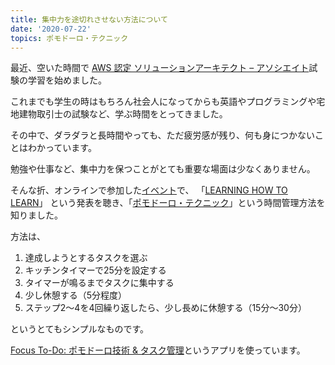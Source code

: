 ```yaml
---
title: 集中力を途切れさせない方法について
date: '2020-07-22'
topics: ポモドーロ・テクニック
---
```

最近、空いた時間で [AWS 認定 ソリューションアーキテクト – アソシエイト](https://aws.amazon.com/jp/certification/certified-solutions-architect-associate/)試験の学習を始めました。  

これまでも学生の時はもちろん社会人になってからも英語やプログラミングや宅地建物取引士の試験など、学ぶ時間をとってきました。

その中で、ダラダラと長時間やっても、ただ疲労感が残り、何も身につかないことはわかっています。

勉強や仕事など、集中力を保つことがとても重要な場面は少なくありません。

そんな折、オンラインで参加した[イベント](https://try-english-lt.connpass.com/event/178498/)で、 「[LEARNING HOW TO LEARN](https://drive.google.com/file/d/1pstztq4aR1NyX3S9A0c3xqOlDXHcBZA1/view)」 という発表を聴き、「[ポモドーロ・テクニック](https://ja.wikipedia.org/wiki/%E3%83%9D%E3%83%A2%E3%83%89%E3%83%BC%E3%83%AD%E3%83%BB%E3%83%86%E3%82%AF%E3%83%8B%E3%83%83%E3%82%AF)」という時間管理方法を知りました。

方法は、

1. 達成しようとするタスクを選ぶ
1. キッチンタイマーで25分を設定する
1. タイマーが鳴るまでタスクに集中する
1. 少し休憩する（5分程度）
1. ステップ2～4を4回繰り返したら、少し長めに休憩する（15分～30分）

というとてもシンプルなものです。

[Focus To-Do: ポモドーロ技術 & タスク管理](https://apps.apple.com/jp/app/focus-to-do-%E3%83%9D%E3%83%A2%E3%83%89%E3%83%BC%E3%83%AD%E6%8A%80%E8%A1%93-%E3%82%BF%E3%82%B9%E3%82%AF%E7%AE%A1%E7%90%86/id966057213)というアプリを使っています。
